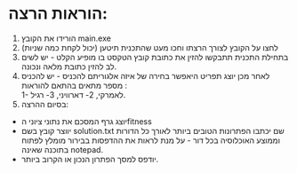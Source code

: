 # הוראות הרצה:

1. הורידו את הקובץ main.exe
2.  לחצו על הקובץ לצורך הרצתו וחכו מעט שהתכנית תיטען (יכול לקחת כמה שניות)
3.  בתחילת התכנית תתבקשו להזין את כתובת קובץ הטקסט בו מופיע הקלט - יש לשים לב להזין כתובת מלאה ונכונה.
4.  לאחר מכן יוצג תפריט היאפשר בחירה של איזה אלגוריתם להכניס - יש להכניס מספר מתאים בהתאם להוראות : </br>
 1- לאמרקי, 2- דארוויני, 3- רגיל.
5.  בסיום ההרצה:
* יוצג גרף המסכם את נתוני ציוני הfitness
* יווצר קובץ בשם solution.txt שם יכתבו הפתרונות הטובים ביותר לאורך כל הדורות וממוצע האוכלוסיה בכל דור - על מנת לראות את ההדפסות בבירור מומלץ לפתוח בתוכנה
שאינה notepad.
* יודפס למסך הפתרון הנכון או הקרוב ביותר.
